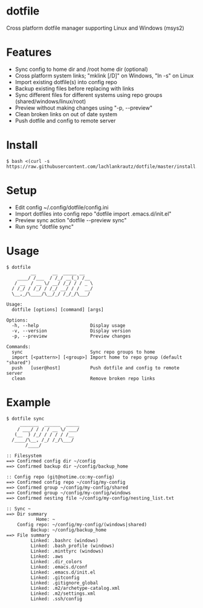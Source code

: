 # dotfile

Cross platform dotfile manager supporting Linux and Windows (msys2)

# Features
- Sync config to home dir and /root home dir (optional)
- Cross platform system links; "mklink [/D]" on Windows, "ln -s" on Linux
- Import existing dotfile(s) into config repo
- Backup existing files before replacing with links
- Sync different files for different systems using repo groups (shared/windows/linux/root)
- Preview without making changes using "-p, --preview"
- Clean broken links on out of date system
- Push dotfile and config to remote server

# Install
```
$ bash <(curl -s https://raw.githubusercontent.com/lachlankrautz/dotfile/master/install.sh)
```

# Setup
- Edit config ~/.config/dotfile/config.ini
- Import dotfiles into config repo "dotfile import .emacs.d/init.el"
- Preview sync action "dotfile --preview sync"
- Run sync "dotfile sync"

# Usage

```
$ dotfile
         __      __  _____ __
    ____/ /___  / /_/ __(_) /__
   / __  / __ \/ __/ /_/ / / _ \
  / /_/ / /_/ / /_/ __/ / /  __/
  \__,_/\____/\__/_/ /_/_/\___/

Usage:
  dotfile [options] [command] [args]

Options:
  -h, --help                   Display usage
  -v, --version                Display version
  -p, --preview                Preview changes

Commands:
  sync                         Sync repo groups to home
  import [<pattern>] [<group>] Import home to repo group (default "shared")
  push   [user@host]           Push dotfile and config to remote server
  clean                        Remove broken repo links

```

# Example

```
$ dotfile sync
     _______  ______  _____
    / ___/ / / / __ \/ ___/
   (__  ) /_/ / / / / /__
  /____/\__, /_/ /_/\___/
       /____/

:: Filesystem
==> Confirmed config dir ~/config
==> Confirmed backup dir ~/config/backup_home

:: Config repo (git@notime.co:my-config)
==> Confirmed config repo ~/config/my-config
==> Confirmed group ~/config/my-config/shared
==> Confirmed group ~/config/my-config/windows
==> Confirmed nesting file ~/config/my-config/nesting_list.txt

:: Sync ~
==> Dir summary
           Home: ~
    Config repo: ~/config/my-config/(windows|shared)
         Backup: ~/config/backup_home
==> File summary
         Linked: .bashrc (windows)
         Linked: .bash_profile (windows)
         Linked: .minttyrc (windows)
         Linked: .aws
         Linked: .dir_colors
         Linked: .emacs.d/conf
         Linked: .emacs.d/init.el
         Linked: .gitconfig
         Linked: .gitignore_global
         Linked: .m2/archetype-catalog.xml
         Linked: .m2/settings.xml
         Linked: .ssh/config

```
